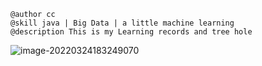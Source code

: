 	@author cc	
	@skill java | Big Data | a little machine learning
	@description This is my Learning records and tree hole

![image-20220324183249070](C:\Users\12703\AppData\Roaming\Typora\typora-user-images\image-20220324183249070.png)
